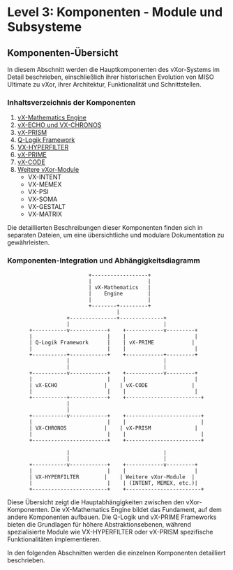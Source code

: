 # Level 3: Komponenten - Module und Subsysteme

## Komponenten-Übersicht

In diesem Abschnitt werden die Hauptkomponenten des vXor-Systems im Detail beschrieben, einschließlich ihrer historischen Evolution von MISO Ultimate zu vXor, ihrer Architektur, Funktionalität und Schnittstellen.

### Inhaltsverzeichnis der Komponenten

1. [vX-Mathematics Engine](#vx-mathematics-engine)
2. [vX-ECHO und VX-CHRONOS](#vx-echo-und-vx-chronos)
3. [vX-PRISM](#vx-prism)
4. [Q-Logik Framework](#q-logik-framework)
5. [VX-HYPERFILTER](#vx-hyperfilter)
6. [vX-PRIME](#vx-prime)
7. [vX-CODE](#vx-code)
8. [Weitere vXor-Module](#weitere-vxor-module)
   - VX-INTENT
   - VX-MEMEX
   - VX-PSI
   - VX-SOMA
   - VX-GESTALT
   - VX-MATRIX

Die detaillierten Beschreibungen dieser Komponenten finden sich in separaten Dateien, um eine übersichtliche und modulare Dokumentation zu gewährleisten.

### Komponenten-Integration und Abhängigkeitsdiagramm

```
                          +------------------+
                          |                  |
                          | vX-Mathematics   |
                          |    Engine        |
                          |                  |
                          +--------+---------+
                                   |
                   +---------------+--------------+
                   |                              |
       +-----------v------------+    +------------v---------+
       |                        |    |                      |
       | Q-Logik Framework      |    | vX-PRIME            |
       |                        |    |                      |
       +-----------+------------+    +------------+---------+
                   |                              |
                   |                              |
       +-----------v------------+    +------------v---------+
       |                        |    |                      |
       | vX-ECHO               |    | vX-CODE              |
       |                        |    |                      |
       +-----------+------------+    +------------------------+
                   |
                   |
       +-----------v------------+    +------------------------+
       |                        |    |                        |
       | VX-CHRONOS            |    | vX-PRISM              |
       |                        |    |                        |
       +------------------------+    +------------------------+

                   |                              |
                   |                              |
       +-----------v------------+    +------------v---------+
       |                        |    |                      |
       | VX-HYPERFILTER        |    | Weitere vXor-Module  |
       |                        |    | (INTENT, MEMEX, etc.)|
       +------------------------+    +------------------------+
```

Diese Übersicht zeigt die Hauptabhängigkeiten zwischen den vXor-Komponenten. Die vX-Mathematics Engine bildet das Fundament, auf dem andere Komponenten aufbauen. Die Q-Logik und vX-PRIME Frameworks bieten die Grundlagen für höhere Abstraktionsebenen, während spezialisierte Module wie VX-HYPERFILTER oder vX-PRISM spezifische Funktionalitäten implementieren.

In den folgenden Abschnitten werden die einzelnen Komponenten detailliert beschrieben.

